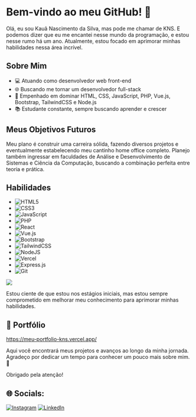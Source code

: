 # Bem-vindo ao meu GitHub! 👋

Olá, eu sou Kauã Nascimento da Silva, mas pode me chamar de KNS. E podemos dizer que eu me encantei nesse mundo da programação, e estou nesse rumo há um ano. Atualmente, estou focado em aprimorar minhas habilidades nessa área incrível.

## Sobre Mim

- 💻 Atuando como desenvolvedor web front-end
- 🌐 Buscando me tornar um desenvolvedor full-stack
- 🚀 Empenhado em dominar HTML, CSS, JavaScript, PHP, Vue.js, Bootstrap, TailwindCSS e Node.js
- 📚 Estudante constante, sempre buscando aprender e crescer

## Meus Objetivos Futuros

Meu plano é construir uma carreira sólida, fazendo diversos projetos e eventualmente estabelecendo meu cantinho home office completo. Planejo também ingressar em faculdades de Análise e Desenvolvimento de Sistemas e Ciência da Computação, buscando a combinação perfeita entre teoria e prática.

## Habilidades

- ![HTML5](https://img.shields.io/badge/html5-%23E34F26.svg?style=for-the-badge&logo=html5&logoColor=white)
- ![CSS3](https://img.shields.io/badge/css3-%231572B6.svg?style=for-the-badge&logo=css3&logoColor=white)
- ![JavaScript](https://img.shields.io/badge/javascript-%23323330.svg?style=for-the-badge&logo=javascript&logoColor=%23F7DF1E)
- ![PHP](https://img.shields.io/badge/php-%23777BB4.svg?style=for-the-badge&logo=php&logoColor=white)
- ![React](https://img.shields.io/badge/react-%2320232a.svg?style=for-the-badge&logo=react&logoColor=%2361DAFB)
- ![Vue.js](https://img.shields.io/badge/vue.js-%2335495e.svg?style=for-the-badge&logo=vuedotjs&logoColor=%234FC08D)
- ![Bootstrap](https://img.shields.io/badge/bootstrap-%238511FA.svg?style=for-the-badge&logo=bootstrap&logoColor=white)
- ![TailwindCSS](https://img.shields.io/badge/tailwindcss-%2338B2AC.svg?style=for-the-badge&logo=tailwind-css&logoColor=white)
- ![NodeJS](https://img.shields.io/badge/node.js-6DA55F?style=for-the-badge&logo=node.js&logoColor=white)
- ![Vercel](https://img.shields.io/badge/vercel-%23000000.svg?style=for-the-badge&logo=vercel&logoColor=white)
- ![Express.js](https://img.shields.io/badge/express.js-%23404d59.svg?style=for-the-badge&logo=express&logoColor=%2361DAFB)
- ![Git](https://img.shields.io/badge/git-%23F05033.svg?style=for-the-badge&logo=git&logoColor=white)

![](https://github-readme-stats.vercel.app/api/top-langs/?username=knsxl&theme=dark&hide_border=false&include_all_commits=false&count_private=false&layout=compact)

Estou ciente de que estou nos estágios iniciais, mas estou sempre comprometido em melhorar meu conhecimento para aprimorar minhas habilidades.

## 👤 Portfólio

https://meu-portfolio-kns.vercel.app/

Aqui você encontrará meus projetos e avanços ao longo da minha jornada. Agradeço por dedicar um tempo para conhecer um pouco mais sobre mim. 🚀

Obrigado pela atenção!

## 🌐 Socials:
[![Instagram](https://img.shields.io/badge/Instagram-%23E4405F.svg?logo=Instagram&logoColor=white)](https://instagram.com/@knszx)
[![LinkedIn](https://img.shields.io/badge/LinkedIn-%230077B5.svg?logo=linkedin&logoColor=white)](https://www.linkedin.com/in/kauã-nascimento-da-silva)
